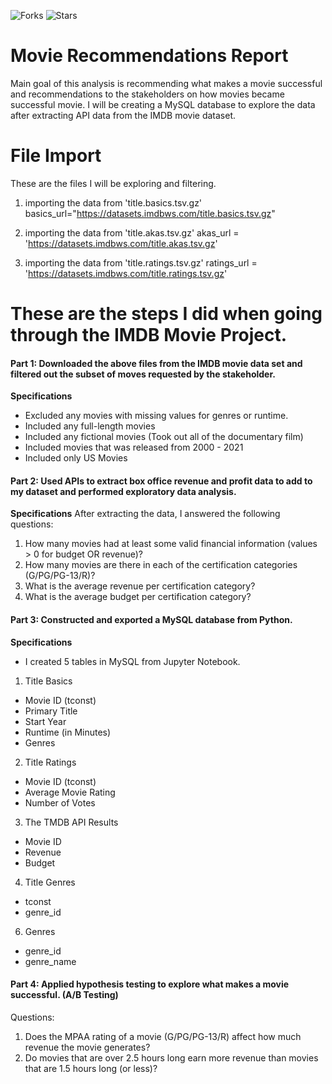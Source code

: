 ![Forks](https://img.shields.io/badge/forks-44-blue)
![Stars](https://img.shields.io/badge/stars-13-yellow)

# Movie Recommendations Report 
Main goal of this analysis is recommending what makes a movie successful and recommendations to the stakeholders on how movies became successful movie.  I will be creating a MySQL database to explore the data after extracting API data from the IMDB movie dataset. 

# File Import 
These are the files I will be exploring and filtering. 
1. importing the data from 'title.basics.tsv.gz'
    basics_url="https://datasets.imdbws.com/title.basics.tsv.gz"
 
2. importing the data from 'title.akas.tsv.gz'
    akas_url = 'https://datasets.imdbws.com/title.akas.tsv.gz'
   
3. importing the data from 'title.ratings.tsv.gz'
   ratings_url = 'https://datasets.imdbws.com/title.ratings.tsv.gz'
 

 
 
 # These are the steps I did when going through the IMDB Movie Project. 
 
#### Part 1: Downloaded the above files from the IMDB movie data set and filtered out the subset of moves requested by the stakeholder. 
**Specifications**
- Excluded any movies with missing values for genres or runtime. 
- Included any full-length movies 
- Included any fictional movies (Took out all of the documentary film) 
- Included movies that was released from 2000 - 2021
- Included only US Movies

#### Part 2: Used APIs to extract box office revenue and profit data to add to my dataset and performed exploratory data analysis. 
**Specifications**
After extracting the data, I answered the following questions:
1. How many movies had at least some valid financial information (values > 0 for budget OR revenue)?
2. How many movies are there in each of the certification categories (G/PG/PG-13/R)?
3. What is the average revenue per certification category?
4. What is the average budget per certification category?

#### Part 3: Constructed and exported a MySQL database from Python. 
**Specifications**
- I created 5 tables in MySQL from Jupyter Notebook. 
1. Title Basics
- Movie ID (tconst)
- Primary Title
- Start Year
- Runtime (in Minutes)
- Genres
2. Title Ratings
- Movie ID (tconst)
- Average Movie Rating
- Number of Votes
3. The TMDB API Results
- Movie ID
- Revenue
- Budget
4. Title Genres 
- tconst
- genre_id
6. Genres
- genre_id
- genre_name 

#### Part 4: Applied hypothesis testing to explore what makes a movie successful. (A/B Testing)
Questions:
1. Does the MPAA rating of a movie (G/PG/PG-13/R) affect how much revenue the movie generates?
2. Do movies that are over 2.5 hours long earn more revenue than movies that are 1.5 hours long (or less)?
 
 
